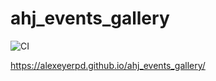# ahj_events_gallery

![CI](https://github.com/alexeyerpd/ahj_events_gallery/actions/workflows/web.yml/badge.svg)

https://alexeyerpd.github.io/ahj_events_gallery/
